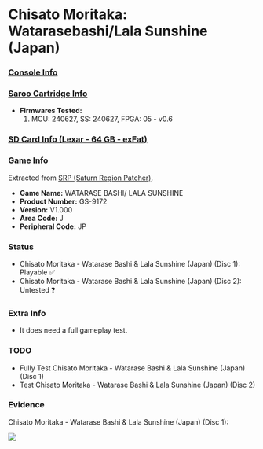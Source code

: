 # Chisato Moritaka: Watarasebashi/Lala Sunshine (Japan)

### [Console Info](../../../../../Info/Consoles/VA13/README.md)

### [Saroo Cartridge Info](../../../../../Info/Cartridges/RetroGameParadiseStore/1.32F/README.md)

- <b>Firmwares Tested:</b>
  1. MCU: 240627, SS: 240627, FPGA: 05 - v0.6

### [SD Card Info (Lexar - 64 GB - exFat)](../../../../../Info/SdCards/Lexar/64GB/exfat/README.md)

### Game Info

Extracted from [SRP (Saturn Region Patcher)](https://segaxtreme.net/resources/saturn-region-patcher.81/download).

- <b>Game Name:</b> WATARASE BASHI/ LALA SUNSHINE
- <b>Product Number:</b> GS-9172
- <b>Version:</b> V1.000
- <b>Area Code:</b> J
- <b>Peripheral Code:</b> JP

### Status

- Chisato Moritaka - Watarase Bashi & Lala Sunshine (Japan) (Disc 1): Playable :white_check_mark:
- Chisato Moritaka - Watarase Bashi & Lala Sunshine (Japan) (Disc 2): Untested :question:

### Extra Info

- It does need a full gameplay test.

### TODO

- Fully Test Chisato Moritaka - Watarase Bashi & Lala Sunshine (Japan) (Disc 1)
- Test Chisato Moritaka - Watarase Bashi & Lala Sunshine (Japan) (Disc 2)

### Evidence

Chisato Moritaka - Watarase Bashi & Lala Sunshine (Japan) (Disc 1):

[![](https://img.youtube.com/vi/fCxoeTAxfrA/0.jpg)](https://www.youtube.com/watch?v=fCxoeTAxfrA)
